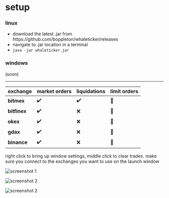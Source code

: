 <h1>setup</h1>

<h3>linux</h3>
<ul>
  <li>download the latest .jar from https://github.com/boppleton/whaleticker/releases</li>

<li>navigate to .jar location in a terminal</li>
<li><code>java -jar whaleticker.jar</code></li>

</ul>

<h3>windows</h3>

(soon)


- - - -


exchange | market orders | liquidations | limit orders
-------- | ----------- | ------ | -------
**bitmex** | :heavy_check_mark: | :heavy_check_mark: |  :construction:
**bitfinex** | :heavy_check_mark: | :x: |  :construction:
**okex** | :heavy_check_mark: | :x: |  :construction:
**gdax** | :heavy_check_mark: | :x: |  :construction:
**binance** | :heavy_check_mark: | :x: |  :construction:

right click to bring up window settings, middle click to clear trades.  make sure you connect to the exchanges you want to use on the launch window

![screenshot 1](https://i.imgur.com/OwndQta.png?raw=true "")

![screenshot 2](https://i.imgur.com/XLCGGtD.png?raw=true "")

![screenshot 2](https://i.imgur.com/uznkpBe.jpg?raw=true "")

